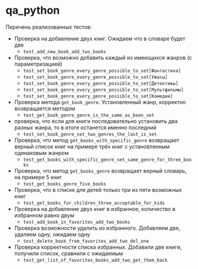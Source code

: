 # qa_python

Перечень реализованных тестов:

* Проверка на добавление двух книг. Ожидаем что в словаре будет две
  * `test_add_new_book_add_two_books`
* Проверка, что возможно добавить каждый из имеющихся жанров (с параметризацией)
  * `test_set_book_genre_every_genre_possible_to_set[Фантастика]`
  * `test_set_book_genre_every_genre_possible_to_set[Ужасы]`
  * `test_set_book_genre_every_genre_possible_to_set[Детективы]`
  * `test_set_book_genre_every_genre_possible_to_set[Мультфильмы]`
  * `test_set_book_genre_every_genre_possible_to_set[Комедии]`
* Проверка метода `get_book_genre`. Установленный жанр, корректно возвращается методом
  * `test_get_book_genre_genre_is_the_same_as_been_set`
* проверка, что если для книги последовательно установить два разных жанра, то в итоге останется именно последний
  * `test_set_book_genre_set_two_genres_the_last_is_set`
* Проверка, что метод `get_books_with_specific_genre` возвращает верный список книг на примере трёх книг с установленным одинаковым жанром
  * `test_get_books_with_specific_genre_set_same_genre_for_three_books`
* Проверка, что метод `get_books_genre` возвращает верный словарь, на примере 5 книг
  * `test_get_books_genre_five_books`
* Проверка, что в списке для детей только три из пяти возможных книг 
  * `test_get_books_for_children_three_acceptable_for_kids`
* Проверка на добавление двух книг в избранное, количество в избранном равно двум
  * `test_add_book_in_favorites_add_two_books`
* Проверка возможности удалить из избранного. Добавляем две, удаляем одну, ожидаем одну
  * `test_delete_book_from_favorites_add_two_del_one`
* Проверка корректности списка избранных. Добавили две книги, получили список, сравнили с ожидаемым
  * `test_get_list_of_favorites_books_add_two_get_them_back`

